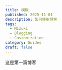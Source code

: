 ```yaml
---
title: 模板
published: 2025-11-01
description: 如何使用博客
tags:
  - Mizuki
  - Blogging
  - Customization
category: Guides
draft: false
---
```

这是第一篇博客